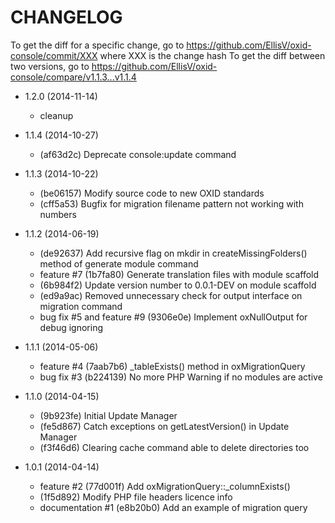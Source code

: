 # CHANGELOG

To get the diff for a specific change, go to https://github.com/EllisV/oxid-console/commit/XXX where XXX is the change hash
To get the diff between two versions, go to https://github.com/EllisV/oxid-console/compare/v1.1.3...v1.1.4

* 1.2.0 (2014-11-14)
    * cleanup

* 1.1.4 (2014-10-27)
    * (af63d2c) Deprecate console:update command

* 1.1.3 (2014-10-22)
    * (be06157) Modify source code to new OXID standards
    * (cff5a53) Bugfix for migration filename pattern not working with numbers

* 1.1.2 (2014-06-19)

    * (de92637) Add recursive flag on mkdir in createMissingFolders() method of generate module command
    * feature #7 (1b7fa80) Generate translation files with module scaffold
    * (6b984f2) Update version number to 0.0.1-DEV on module scaffold
    * (ed9a9ac) Removed unnecessary check for output interface on migration command
    * bug fix #5 and feature #9 (9306e0e) Implement oxNullOutput for debug ignoring

* 1.1.1 (2014-05-06)

    * feature #4 (7aab7b6) _tableExists() method in oxMigrationQuery
    * bug fix #3 (b224139) No more PHP Warning if no modules are active

* 1.1.0 (2014-04-15)

    * (9b923fe) Initial Update Manager
    * (fe5d867) Catch exceptions on getLatestVersion() in Update Manager
    * (f3f46d6) Clearing cache command able to delete directories too

* 1.0.1 (2014-04-14)

    * feature #2 (77d001f) Add oxMigrationQuery::_columnExists()
    * (1f5d892) Modify PHP file headers licence info
    * documentation #1 (e8b20b0) Add an example of migration query

